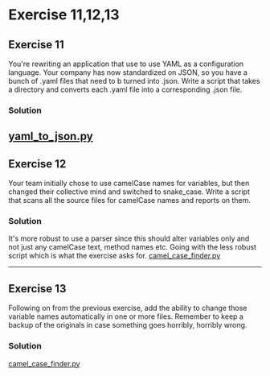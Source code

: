 # Exercise 11,12,13

## Exercise 11
You're rewriting an application that use to use YAML as a configuration language.
Your company has now standardized on JSON, so you have a bunch of .yaml files that
need to b turned into .json. Write a script that takes a directory and converts each
.yaml file into a corresponding .json file.

### Solution
[yaml_to_json.py](./yaml_to_json.py)
---

## Exercise 12
Your team initially chose to use camelCase names for variables, but then changed their
collective mind and switched to snake_case. Write a script that scans all the source
files for camelCase names and reports on them.

### Solution
It's more robust to use a parser since this should alter variables only and not 
just any camelCase text, method names etc. Going with the less robust script which
is what the exercise asks for.
[camel_case_finder.py](./camel_case_finder.py)

---

## Exercise 13
Following on from the previous exercise, add the ability to change those variable
names automatically in one or more files. Remember to keep a backup of the originals
in case something goes horribly, horribly wrong.
### Solution
[camel_case_finder.py](./camel_case_finder.py)

